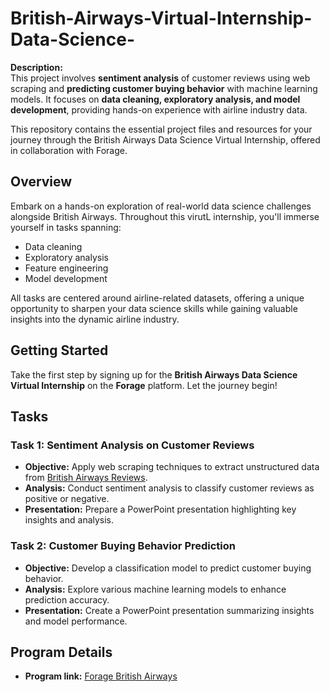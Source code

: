 # British-Airways-Virtual-Internship-Data-Science-

**Description:**  
This project involves **sentiment analysis** of customer reviews using web scraping and **predicting customer buying behavior** with machine learning models. It focuses on **data cleaning, exploratory analysis, and model development**, providing hands-on experience with airline industry data. 

This repository contains the essential project files and resources for your journey through the British Airways Data Science Virtual Internship, offered in collaboration with Forage.

## Overview
Embark on a hands-on exploration of real-world data science challenges alongside British Airways. Throughout this virutL internship, you'll immerse yourself in tasks spanning:
- Data cleaning
- Exploratory analysis
- Feature engineering
- Model development

All tasks are centered around airline-related datasets, offering a unique opportunity to sharpen your data science skills while gaining valuable insights into the dynamic airline industry.

## Getting Started
Take the first step by signing up for the **British Airways Data Science Virtual Internship** on the **Forage** platform. Let the journey begin!

## Tasks
### Task 1: Sentiment Analysis on Customer Reviews
- **Objective:** Apply web scraping techniques to extract unstructured data from [British Airways Reviews](https://www.airlinequality.com/airline-reviews/british-airways).
- **Analysis:** Conduct sentiment analysis to classify customer reviews as positive or negative.
- **Presentation:** Prepare a PowerPoint presentation highlighting key insights and analysis.

### Task 2: Customer Buying Behavior Prediction
- **Objective:** Develop a classification model to predict customer buying behavior.
- **Analysis:** Explore various machine learning models to enhance prediction accuracy.
- **Presentation:** Create a PowerPoint presentation summarizing insights and model performance.

## Program Details
- **Program link:** [Forage British Airways](https://www.theforage.com/simulations/british-airways/data-science-yqoz)
